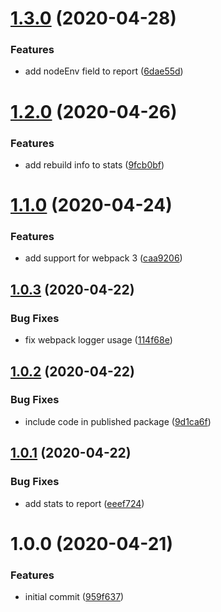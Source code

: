 # [1.3.0](https://github.com/rafalmaciejewski/build-time-reporter-webpack-plugin/compare/v1.2.0...v1.3.0) (2020-04-28)


### Features

* add nodeEnv field to report ([6dae55d](https://github.com/rafalmaciejewski/build-time-reporter-webpack-plugin/commit/6dae55da1cbba591c8e280d562ee7c0715d59723))

# [1.2.0](https://github.com/rafalmaciejewski/build-time-reporter-webpack-plugin/compare/v1.1.0...v1.2.0) (2020-04-26)


### Features

* add rebuild info to stats ([9fcb0bf](https://github.com/rafalmaciejewski/build-time-reporter-webpack-plugin/commit/9fcb0bf7ce6da64b4f0d580e977feb3a8dd04bf4))

# [1.1.0](https://github.com/rafalmaciejewski/build-time-reporter-webpack-plugin/compare/v1.0.3...v1.1.0) (2020-04-24)


### Features

* add support for webpack 3 ([caa9206](https://github.com/rafalmaciejewski/build-time-reporter-webpack-plugin/commit/caa920620b3e6b1f5c7de0ff93a686db932b05e7))

## [1.0.3](https://github.com/rafalmaciejewski/build-time-reporter-webpack-plugin/compare/v1.0.2...v1.0.3) (2020-04-22)


### Bug Fixes

* fix webpack logger usage ([114f68e](https://github.com/rafalmaciejewski/build-time-reporter-webpack-plugin/commit/114f68e03bbaa0b73178050d37c251de0288138d))

## [1.0.2](https://github.com/rafalmaciejewski/build-time-reporter-webpack-plugin/compare/v1.0.1...v1.0.2) (2020-04-22)


### Bug Fixes

* include code in published package ([9d1ca6f](https://github.com/rafalmaciejewski/build-time-reporter-webpack-plugin/commit/9d1ca6f62c51a71f546fa77284cb29ddff232abe))

## [1.0.1](https://github.com/rafalmaciejewski/build-time-reporter-webpack-plugin/compare/v1.0.0...v1.0.1) (2020-04-22)


### Bug Fixes

* add stats to report ([eeef724](https://github.com/rafalmaciejewski/build-time-reporter-webpack-plugin/commit/eeef724b24606aab0ac244e5d23348bd75eb1b30))

# 1.0.0 (2020-04-21)


### Features

* initial commit ([959f637](https://github.com/rafalmaciejewski/build-time-reporter-webpack-plugin/commit/959f637b3544563fd714582ecd63738240820caa))

